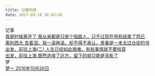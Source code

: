 ```yaml
---
title: 记事列表
date: 2017-09-18 16:43:45
---
```


<script type="text/javascript" src="../scripts/loadListCss.js" defer="defer"></script>
<div class="container 2017">
    <div class="header"><i class="icon-bookmark"></i>记事</div>
    <div class="content">
	<div class="link-item">
        <a href="posts/the_feelling_loving.html" target="_blank">
          <span class="title">我是时候离开了</span>
          <span class="des">我从来都是只是个指路人，只不过现在导航结束了而已</span>
        </a>
      </div>
      <div class="link-item">
        <a href="posts/xi_da_li_bie.html" target="_blank">
          <span class="title">离别西大</span>
          <span class="des">含着泪，我一读再读。却不得不承认，青春是一本太过仓促的书</span>
        </a>
      </div>
      <div class="link-item">
        <a href="posts/go_to_shanghai2.html" target="_blank">
          <span class="title">出发，前往上海(二)</span>
          <span class="des">人生已经如此艰难，有些事情就不要拆穿</span>
        </a>
      </div>
      <div class="link-item">
        <a href="posts/go_to_shanghai.html" target="_blank">
          <span class="title">出发，前往上海</span>
          <span class="des">既然选择了远方，留下的就只能是背影了</span>
        </a>
      </div>
    </div>
</div>
<!-- <div class="container 2017">
    <div class="header"><i class="icon-bookmark"></i>随想录</div>
    <div class="content">
      <div class="link-item">
        <a href="posts/xi_da_li_bie.html" target="_blank">
          <span class="title">离别西大</span>
          <span class="des">含着泪，我一读再读。却不得不承认，青春是一本太过仓促的书</span>
        </a>
      </div>
      <div class="link-item">
        <a href="" target="_blank">
          <span class="title">任务二</span>
          <span class="des">css文字的流光渐变动画</span>
        </a>
      </div>
      <div class="link-item">
        <a href="" target="_blank">
          <span class="title">任务三</span>
          <span class="des">自定义checkbox和radiobox的样式</span>
        </a>
      </div>
      <div class="link-item">
        <a href="" target="_blank">
          <span class="title">任务四</span>
          <span class="des">vuejs源码学习之动态数据绑定1</span>
        </a>
      </div>
      <div class="link-item">
        <a href="" target="_blank">
          <span class="title">任务五</span>
          <span class="des">vuejs源码学习之动态数据绑定2</span>
        </a>
      </div>
    </div>
</div> -->

<div class="container">
    <div class="header"><i class="icon-bookmark"></i>梦</div>
    <div class="content">
      <div class="link-item">
        <a href="./posts/dream01.html" target="_blank">
          <span class="title">梦一</span>
          <span class="des">2016年10月26日</span>
        </a>
      </div>
    </div>
</div>
